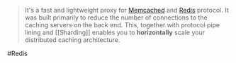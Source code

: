 >It's a fast and lightweight proxy for [Memcached](http://www.memcached.org/) and [Redis](http://redis.io/) protocol. 
>It was built primarily to reduce the number of connections to the caching servers on the back end.
>This, together with protocol pipe lining and [[Sharding]] enables you to **horizontally** scale your distributed caching architecture.


#Redis